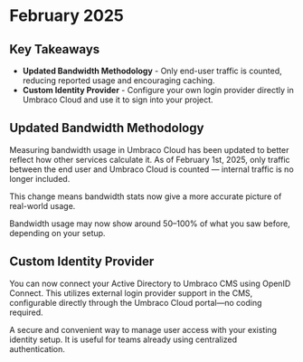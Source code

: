 # February 2025

## Key Takeaways

* **Updated Bandwidth Methodology** - Only end-user traffic is counted, reducing reported usage and encouraging caching.
* **Custom Identity Provider** - Configure your own login provider directly in Umbraco Cloud and use it to sign into your project.

## Updated Bandwidth Methodology

Measuring bandwidth usage in Umbraco Cloud has been updated to better reflect how other services calculate it.
As of February 1st, 2025, only traffic between the end user and Umbraco Cloud is counted — internal traffic is no longer included.

This change means bandwidth stats now give a more accurate picture of real-world usage.

Bandwidth usage may now show around 50–100% of what you saw before, depending on your setup.


## Custom Identity Provider
You can now connect your Active Directory to Umbraco CMS using OpenID Connect.
This utilizes external login provider support in the CMS, configurable directly through the Umbraco Cloud portal—no coding required.

A secure and convenient way to manage user access with your existing identity setup. It is useful for teams already using centralized authentication.
